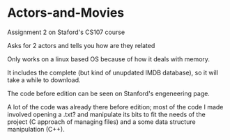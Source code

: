 Actors-and-Movies
=================

Assignment 2 on Staford's CS107 course

Asks for 2 actors and tells you how are they related

Only works on a linux based OS because of how it deals with memory.

It includes the complete (but kind of unupdated IMDB database), so it will take a while to download.

The code before edition can be seen on Stanford's engeneering page.

A lot of the code was already there before edition; most of the code I made involved opening a .txt? and manipulate its bits to fit the needs of the project (C approach of managing files) and a some data structure manipulation (C++).
